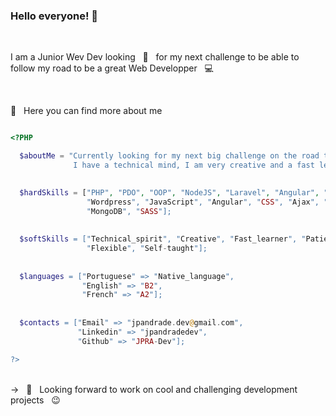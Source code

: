 ### Hello everyone! 👋


<br/> 

I am a Junior Wev Dev looking &nbsp; 🔭  &nbsp; for my next challenge to be able to follow my road to be a great Web Developper &nbsp; 💻

<br/> 

💬 &nbsp; Here you can find more about me

```php

<?PHP

  $aboutMe = "Currently looking for my next big challenge on the road to become a Web Developer.            
              I have a technical mind, I am very creative and a fast learner.";  
              

  $hardSkills = ["PHP", "PDO", "OOP", "NodeJS", "Laravel", "Angular", "MVC", "MySQL", "Apache”,
                 "Wordpress", "JavaScript", "Angular", "CSS", "Ajax", "Git", "Java”, “Adobe_Photoshop",
                 "MongoDB", "SASS"];
                 
                 
  $softSkills = ["Technical_spirit", "Creative", "Fast_learner", "Patient", "Team_spirit", 
                 "Flexible", "Self-taught"];
  
  
  $languages = ["Portuguese" => "Native_language",
                "English" => "B2",
                "French" => "A2"];
                
                            
  $contacts = ["Email" => "jpandrade.dev@gmail.com",
               "Linkedin" => "jpandradedev",
               "Github" => "JPRA-Dev"];

?>

```

<br/> 
-> &nbsp 🔭  &nbsp; Looking forward to work on cool and challenging development projects &nbsp; 😉 
